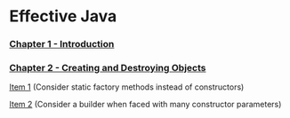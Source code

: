 # Effective Java

### [Chapter 1 - Introduction](Chapter_1/Introduction.md)

### [Chapter 2 - Creating and Destroying Objects](Chapter_2/CreatingAndDestoyingObject.md)

[Item 1](Chapter_2/Item1.md) (Consider static factory methods instead of constructors)

[Item 2](Chapter_2/Item2.md) (Consider a builder when faced with many constructor parameters)
